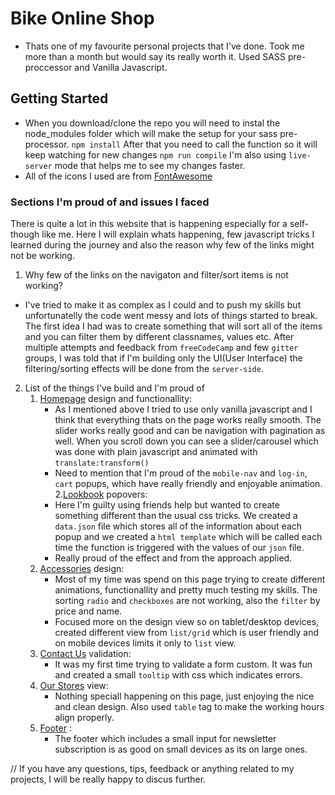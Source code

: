 # Bike Online Shop 
- Thats one of my favourite personal projects that I've done. Took me more than a month but would say its really worth it. Used SASS pre-proccessor and Vanilla Javascript.

## Getting Started
- When you download/clone the repo you will need to instal the node_modules folder which will make the setup for your sass pre-processor. 
`npm install` 
After that you need to call the function so it will keep watching for new changes
`npm run compile`
I'm also using `live-server` mode that helps me to see my changes faster. 
- All of the icons I used are from [FontAwesome](https://fontawesome.com/)

### Sections I'm proud of and issues I faced
There is quite a lot in this website that is happening especially for a self-though like me. Here I will explain whats happening, few javascript tricks I learned during the journey and also the reason why few of the links might not be working.

1. Why few of the links on the navigaton and filter/sort items is not working? 
- I've tried to make it as complex as I could and to push my skills but unfortunatelly the code went messy and lots of things started to break. The first idea I had was to create something that will sort all of the items and you can filter them by different classnames, values etc. After multiple attempts and feedback from `freeCodeCamp` and few `gitter` groups, I was told that if I'm building only the UI(User Interface) the filtering/sorting effects will be done from the `server-side`. 

2. List of the things I've build and I'm proud of
	1. [Homepage](https://dbsimeonov.github.io/bike-shop/) design and functionallity:
 		- As I mentioned above I tried to use only vanilla javascript and I think that everything thats on the page works really smooth. The slider works really good and can be navigation with pagination as well. When you scroll down you can see a slider/carousel which was done with plain javascript and animated with `translate:transform()`
 		- Need to mention that I'm proud of the `mobile-nav` and `log-in`, `cart` popups, which have really friendly and enjoyable animation.
 	2.[Lookbook](https://dbsimeonov.github.io/bike-shop/lookbook-inside.html) popovers:
		- Here I'm guilty using friends help but wanted to create something different than the usual css tricks. We created a `data.json` file which stores all of the information about each popup and we created a `html template` which will be called each time the function is triggered with the values of our `json` file.
		- Really proud of the effect and from the approach applied.
	3. [Accessories](https://dbsimeonov.github.io/bike-shop/accessories.html) design:
		- Most of my time was spend on this page trying to create different animations, functionallity and pretty much testing my skills. The sorting `radio` and `checkboxes` are not working, also the `filter` by price and name. 
		- Focused more on the design view so on tablet/desktop devices, created different view from `list/grid` which is user friendly and on mobile devices limits it only to `list` view.
	4. [Contact Us](https://dbsimeonov.github.io/bike-shop/contactus.html) validation:
		- It was my first time trying to validate a form custom. It was fun and created a small `tooltip` with css which indicates errors.
	5. [Our Stores](https://dbsimeonov.github.io/bike-shop/ourstores.html) view:
		- Nothing speciall happening on this page, just enjoying the nice and clean design. Also used `table` tag to make the working hours align properly.
	6. [Footer](https://dbsimeonov.github.io/bike-shop/) :
		- The footer which includes a small input for newsletter subscription is as good on small devices as its on large ones. 



// If you have any questions, tips, feedback or anything related to my projects, I will be really happy to discus further.


